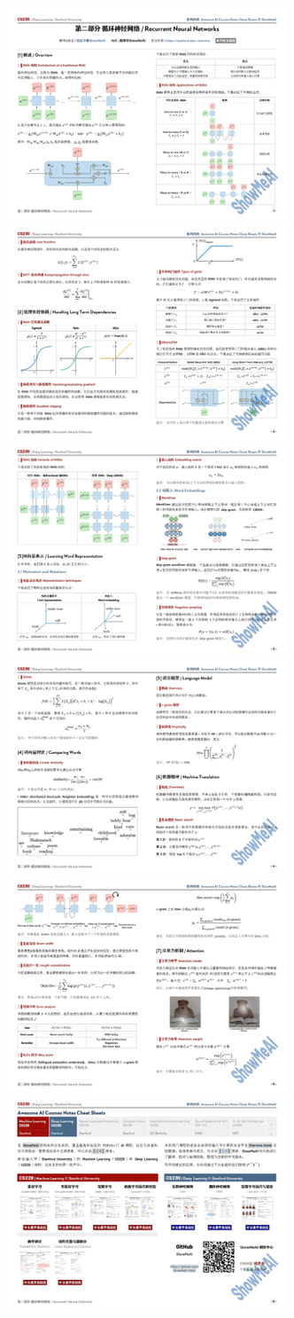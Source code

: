![](./image/0001.jpg)
![](./image/0002.jpg)
![](./image/0003.jpg)
![](./image/0004.jpg)
![](./image/0005.jpg)
![](./image/0006.jpg)